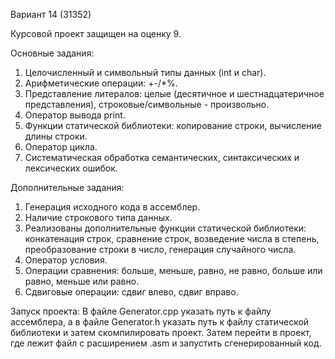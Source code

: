 Вариант 14 (31352)

Курсовой проект защищен на оценку 9.

Основные задания:
1. Целочисленный и символьный типы данных (int и char).
2. Арифметические операции: +-/*%.
3. Представление литералов: целые (десятичное и шестнадцатеричное представления), строковые/символьные - произвольно.
4. Оператор вывода print.
5. Функции статической библиотеки: копирование строки, вычисление длины строки.
6. Оператор цикла.
7. Систематическая обработка семантических, синтаксических и лексических ошибок.

Дополнительные задания:
1. Генерация исходного кода в ассемблер.
2. Наличие строкового типа данных.
3. Реализованы дополнительные функции статической библиотеки: конкатенация строк, сравнение строк, возведение числа в степень, преобразование строки в число, генерация случайного числа.
4. Оператор условия.
5. Операции сравнения: больше, меньше, равно, не равно, больше или равно, меньше или равно.
6. Сдвиговые операции: сдвиг влево, сдвиг вправо.

Запуск проекта:
В файле Generator.cpp указать путь к файлу ассемблера, а в файле Generator.h указать путь к файлу статической библиотеки и затем скомпилировать проект. Затем перейти в проект, где лежит файл с расширением .asm и запустить сгенерированный код.
